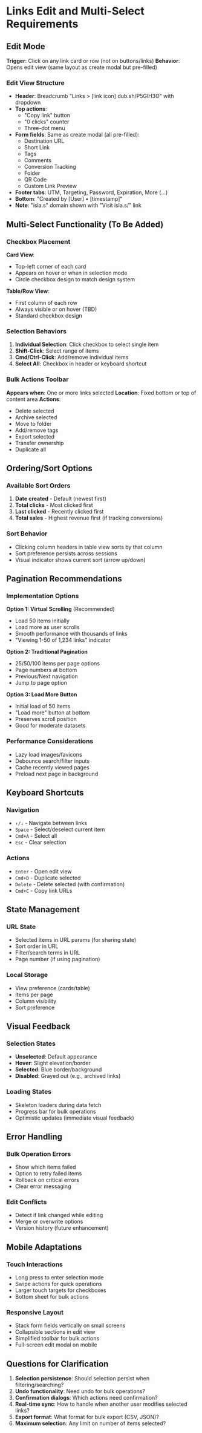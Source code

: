 # Links Edit and Multi-Select Requirements

## Edit Mode
**Trigger**: Click on any link card or row (not on buttons/links)
**Behavior**: Opens edit view (same layout as create modal but pre-filled)

### Edit View Structure
- **Header**: Breadcrumb "Links > [link icon] dub.sh/P5GlH3O" with dropdown
- **Top actions**:
  - "Copy link" button
  - "0 clicks" counter
  - Three-dot menu
- **Form fields**: Same as create modal (all pre-filled):
  - Destination URL
  - Short Link
  - Tags
  - Comments
  - Conversion Tracking
  - Folder
  - QR Code
  - Custom Link Preview
- **Footer tabs**: UTM, Targeting, Password, Expiration, More (...)
- **Bottom**: "Created by [User] • [timestamp]"
- **Note**: "isla.s" domain shown with "Visit isla.s/" link

## Multi-Select Functionality (To Be Added)

### Checkbox Placement
**Card View**:
- Top-left corner of each card
- Appears on hover or when in selection mode
- Circle checkbox design to match design system

**Table/Row View**:
- First column of each row
- Always visible or on hover (TBD)
- Standard checkbox design

### Selection Behaviors
1. **Individual Selection**: Click checkbox to select single item
2. **Shift-Click**: Select range of items
3. **Cmd/Ctrl-Click**: Add/remove individual items
4. **Select All**: Checkbox in header or keyboard shortcut

### Bulk Actions Toolbar
**Appears when**: One or more links selected
**Location**: Fixed bottom or top of content area
**Actions**:
- Delete selected
- Archive selected
- Move to folder
- Add/remove tags
- Export selected
- Transfer ownership
- Duplicate all

## Ordering/Sort Options

### Available Sort Orders
1. **Date created** - Default (newest first)
2. **Total clicks** - Most clicked first
3. **Last clicked** - Recently clicked first
4. **Total sales** - Highest revenue first (if tracking conversions)

### Sort Behavior
- Clicking column headers in table view sorts by that column
- Sort preference persists across sessions
- Visual indicator shows current sort (arrow up/down)

## Pagination Recommendations

### Implementation Options

**Option 1: Virtual Scrolling** (Recommended)
- Load 50 items initially
- Load more as user scrolls
- Smooth performance with thousands of links
- "Viewing 1-50 of 1,234 links" indicator

**Option 2: Traditional Pagination**
- 25/50/100 items per page options
- Page numbers at bottom
- Previous/Next navigation
- Jump to page option

**Option 3: Load More Button**
- Initial load of 50 items
- "Load more" button at bottom
- Preserves scroll position
- Good for moderate datasets

### Performance Considerations
- Lazy load images/favicons
- Debounce search/filter inputs
- Cache recently viewed pages
- Preload next page in background

## Keyboard Shortcuts

### Navigation
- `↑/↓` - Navigate between links
- `Space` - Select/deselect current item
- `Cmd+A` - Select all
- `Esc` - Clear selection

### Actions
- `Enter` - Open edit view
- `Cmd+D` - Duplicate selected
- `Delete` - Delete selected (with confirmation)
- `Cmd+C` - Copy link URLs

## State Management

### URL State
- Selected items in URL params (for sharing state)
- Sort order in URL
- Filter/search terms in URL
- Page number (if using pagination)

### Local Storage
- View preference (cards/table)
- Items per page
- Column visibility
- Sort preference

## Visual Feedback

### Selection States
- **Unselected**: Default appearance
- **Hover**: Slight elevation/border
- **Selected**: Blue border/background
- **Disabled**: Grayed out (e.g., archived links)

### Loading States
- Skeleton loaders during data fetch
- Progress bar for bulk operations
- Optimistic updates (immediate visual feedback)

## Error Handling

### Bulk Operation Errors
- Show which items failed
- Option to retry failed items
- Rollback on critical errors
- Clear error messaging

### Edit Conflicts
- Detect if link changed while editing
- Merge or overwrite options
- Version history (future enhancement)

## Mobile Adaptations

### Touch Interactions
- Long press to enter selection mode
- Swipe actions for quick operations
- Larger touch targets for checkboxes
- Bottom sheet for bulk actions

### Responsive Layout
- Stack form fields vertically on small screens
- Collapsible sections in edit view
- Simplified toolbar for bulk actions
- Full-screen edit modal on mobile

## Questions for Clarification

1. **Selection persistence**: Should selection persist when filtering/searching?
2. **Undo functionality**: Need undo for bulk operations?
3. **Confirmation dialogs**: Which actions need confirmation?
4. **Real-time sync**: How to handle when another user modifies selected links?
5. **Export format**: What format for bulk export (CSV, JSON)?
6. **Maximum selection**: Any limit on number of items selected?